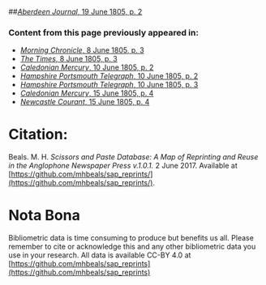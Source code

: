 ##[*Aberdeen Journal*, 19 June 1805, p. 2](https://mhbeals.github.io/sap_html/Aberdeen-Journal/Aberdeen-Journal-19-June-1805-p-2)

### Content from this page previously appeared in:
+ [*Morning Chronicle*, 8 June 1805, p. 3](https://mhbeals.github.io/sap_html/Morning-Chronicle/Morning-Chronicle-8-June-1805-p-3)
+ [*The Times*, 8 June 1805, p. 3](https://mhbeals.github.io/sap_html/The-Times/The-Times-8-June-1805-p-3)
+ [*Caledonian Mercury*, 10 June 1805, p. 2](https://mhbeals.github.io/sap_html/Caledonian-Mercury/Caledonian-Mercury-10-June-1805-p-2)
+ [*Hampshire Portsmouth Telegraph*, 10 June 1805, p. 2](https://mhbeals.github.io/sap_html/Hampshire-Portsmouth-Telegraph/Hampshire-Portsmouth-Telegraph-10-June-1805-p-2)
+ [*Hampshire Portsmouth Telegraph*, 10 June 1805, p. 3](https://mhbeals.github.io/sap_html/Hampshire-Portsmouth-Telegraph/Hampshire-Portsmouth-Telegraph-10-June-1805-p-3)
+ [*Caledonian Mercury*, 15 June 1805, p. 4](https://mhbeals.github.io/sap_html/Caledonian-Mercury/Caledonian-Mercury-15-June-1805-p-4)
+ [*Newcastle Courant*, 15 June 1805, p. 4](https://mhbeals.github.io/sap_html/Newcastle-Courant/Newcastle-Courant-15-June-1805-p-4)
                    
# Citation: 

Beals. M. H. *Scissors and Paste Database: A Map of Reprinting and Reuse in the Anglophone Newspaper Press v.1.0.1.* 2 June 2017. Available at [https://github.com/mhbeals/sap_reprints/](https://github.com/mhbeals/sap_reprints/). 
                    
# Nota Bona

Bibliometric data is time consuming to produce but benefits us all. Please remember to cite or acknowledge this and any other bibliometric data you use in your research. All data is available CC-BY 4.0 at [https://github.com/mhbeals/sap_reprints](https://github.com/mhbeals/sap_reprints)